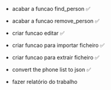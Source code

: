 - acabar a funcao find_person ✅ 

- acabar a funcao remove_person ✅ 

- criar funcao editar ✅ 

- criar funcao para importar ficheiro ✅

- criar funcao para extrair ficheiro ✅

- convert the phone list to json ✅ 

- fazer relatório do trabalho